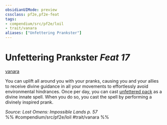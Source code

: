 ```yaml
---
obsidianUIMode: preview
cssclass: pf2e,pf2e-feat
tags:
- compendium/src/pf2e/loil
- trait/vanara
aliases: ["Unfettering Prankster"]
---
```

# Unfettering Prankster  *Feat 17*  
[vanara](../../rules/traits/vanara-loil.md)  


You can uplift all around you with your pranks, causing you and your allies to receive divine guidance in all your movements to effortlessly avoid environmental hindrances. Once per day, you can cast [unfettered pack](../spells/unfettered-pack.md) as a divine innate spell. When you do so, you cast the spell by performing a divinely inspired prank.

*Source: Lost Omens: Impossible Lands p. 57*  
%% #compendium/src/pf2e/loil #trait/vanara %%